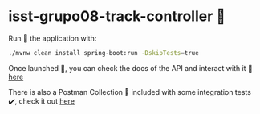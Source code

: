 # isst-grupo08-track-controller :articulated_lorry:

Run :runner: the application with:
```bash
./mvnw clean install spring-boot:run -DskipTests=true
```

Once launched :rocket:, you can check the docs of the API and interact with it :arrows_counterclockwise: [here](http://localhost:8080/swagger-ui/index.html)

There is also a Postman Collection :bookmark_tabs: included with some integration tests :heavy_check_mark:, check it out [here](./postman_collection.json)
